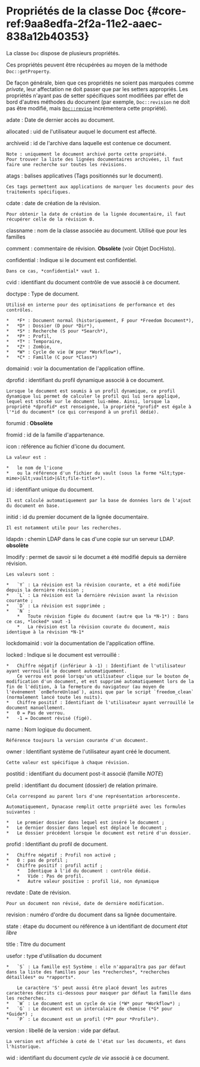 # Propriétés de la classe Doc {#core-ref:9aa8edfa-2f2a-11e2-aaec-838a12b40353}

La classe `Doc` dispose de plusieurs propriétés.

Ces propriétés peuvent être récupérées au moyen de la méthode `Doc::getProperty`.

De façon générale, bien que ces propriétés ne soient pas marquées comme *private*, leur affectation ne doit passer que par les setters appropriés.
Les propriétés n'ayant pas de setter spécifiques sont modifiées par effet de bord d'autres méthodes du document
(par exemple, `Doc::revision` ne doit pas être modifié, mais [`Doc::revise`][docrevise] incrémentera cette propriété).

adate
:   Date de dernier accès au document.

allocated
:   uid de l'utilisateur auquel le document est affecté.

archiveid
:   id de l'archive dans laquelle est contenue ce document.
    
    Note : uniquement le document archivé porte cette propriété.
    Pour trouver la liste des lignées documentaires archivées, il faut faire une recherche sur toutes les révisions.

atags
:   balises applicatives (Tags positionnés sur le document).
    
    Ces tags permettent aux applications de marquer les documents pour des traitements spécifiques.

cdate
:   date de création de la révision.
    
    Pour obtenir la date de création de la lignée documentaire, il faut récupérer celle de la révision 0.

classname
:   nom de la classe associée au document. Utilisé que pour les familles

comment
:   commentaire de révision.
    **Obsolète** (voir Objet DocHisto).

confidential
:   Indique si le document est confidentiel.
    
    Dans ce cas, *confidential* vaut 1.

cvid
:   identifiant du document contrôle de vue associé à ce document.

doctype
:   Type de document.
    
    Utilisé en interne pour des optimisations de performance et des contrôles.
    
    *   *F* : Document normal (historiquement, F pour *Freedom Document*),
    *   *D* : Dossier (D pour *Dir*),
    *   *S* : Recherche (S pour *Search*),
    *   *P* : Profil,
    *   *T* : Temporaire,
    *   *Z* : Zombie,
    *   *W* : Cycle de vie (W pour *Workflow*),
    *   *C* : Famille (C pour *Class*)

domainid
:   voir la documentation de l'application offline.

dprofid
:   identifiant du profil dynamique associé à ce document.
    
    Lorsque le document est soumis à un profil dynamique, ce profil dynamique lui permet de calculer le profil qui lui sera appliqué, lequel est stocké sur le document lui-même. Ainsi, lorsque la propriété *dprofid* est renseignée, la propriété *profid* est égale à l'*id du document* (ce qui correspond à un profil dédié).

forumid
:   **Obsolète**

fromid
:   id de la famille d'appartenance.

icon
:   référence au fichier d'icone du document.
    
    La valeur est :
    
    *   le nom de l'icone
    *   ou la référence d'un fichier du vault (sous la forme *&lt;type-mime>|&lt;vaultid>|&lt;file-title>*).

id
:   identifiant unique du document.
    
    Il est calculé automatiquement par la base de données lors de l'ajout du document en base.

initid
:   id du premier document de la lignée documentaire.
    
    Il est notamment utile pour les recherches.

ldapdn
:   chemin LDAP dans le cas d'une copie sur un serveur LDAP.
    **obsolète**

lmodify
:   permet de savoir si le documet a été modifié depuis sa dernière révision.
    
    Les valeurs sont :
    
    *   `Y` : La révision est la révision courante, et a été modifiée depuis la dernière révision ;
    *   `L` : La révision est la dernière révision avant la révision courante ;
    *   `D` : La révision est supprimée ;
    *   `N` :
        *   Toute révision figée du document (autre que la *N-1*) : Dans ce cas, *locked* vaut -1
        *   La révision est la révision courate du document, mais identique à la révision *N-1*

lockdomainid
:   voir la documentation de l'application offline.

locked
:   Indique si le document est verrouillé :
    
    *   Chiffre négatif (inférieur à -1) : Identifiant de l'utilisateur ayant verrouillé le document automatiquement.
        Ce verrou est posé lorsqu'un utilisateur clique sur le bouton de modification d'un document, et est supprimé automatiquement lors de la fin de l'édition, à la fermeture du navigateur (au moyen de l'événement `onBeforeUnload`), ainsi que par le script `freedom_clean` (normalement lancé toute les nuits).
    *   Chiffre positif : Identifiant de l'utilisateur ayant verrouillé le document manuellement.
    *   0 = Pas de verrou.
    *   -1 = Document révisé (figé).

name
:   Nom logique du document.
    
    Référence toujours la version courante d'un document.

owner
:   Identifiant système de l'utilisateur ayant créé le document.
    
    Cette valeur est spécifique à chaque révision.

postitid
:   identifiant du document post-it associé (famille *NOTE*)

prelid
:   identifiant du document (dossier) de relation primaire.
    
    Cela correspond au parent lors d'une représentation arborescente.
    
    Automatiquement, Dynacase remplit cette propriété avec les formules suivantes :
    
    *   Le premier dossier dans lequel est inséré le document ;
    *   Le dernier dossier dans lequel est déplacé le document ;
    *   Le dossier précédent lorsque le document est retiré d'un dossier.

profid
:   Identifiant du profil de document.
    
    *   Chiffre négatif : Profil non activé ;
    *   0 : pas de profil ;
    *   Chiffre positif : profil actif ;
        *   Identique à l'id du document : contrôle dédié.
        *   Vide : Pas de profil.
        *   Autre valeur positive : profil lié, non dynamique

revdate
:   Date de révision.
    
    Pour un document non révisé, date de dernière modification.

revision
:   numéro d'ordre du document dans sa lignée documentaire.

state
:   étape du document ou référence à un identifiant de document *état libre*

title
:   Titre du document

usefor
:   type d'utilisation du document
    
    *   `S` : La famille est Système : elle n'apparaîtra pas par défaut dans la liste des familles pour les *recherches*, *recherches détaillées* ou *rapports*.
    
        Le caractère 'S' peut aussi être placé devant les autres caractères décrits ci-dessous pour masquer par défaut la famille dans les recherches.
    *   `W` : Le document est un cycle de vie (*W* pour *Workflow*) ;
    *   `G` : Le document est un intercalaire de chemise (*G* pour *Guide*) ;
    *   `P` : Le document est un profil (*P* pour *Profile*).

version
:   libellé de la version : vide par défaut.
    
    La version est affichée à coté de l'état sur les documents, et dans l'historique.

wid
:   identifiant du document *cycle de vie* associé à ce document.

<!-- links -->
[docrevise]:    #core-ref:882e3730-0483-4dbc-9b9d-0d0b5cc31d38
